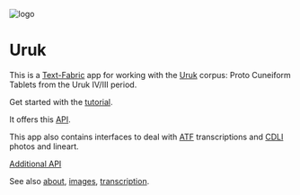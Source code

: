 ![logo](tutorial/images/ninologo.png)

# Uruk

This is a
[Text-Fabric](https://githubv.com/annotation/text-fabric) app
for working with the
[Uruk](https://github.com/Nino-cunei/uruk) corpus: Proto Cuneiform Tablets from the Uruk IV/III period.

Get started with the
[tutorial](https://nbviewer.jupyter.org/github/annotation/app-uruk/blob/master/tutorial/start.ipynb).

It offers this [API](https://annotation.github.io/text-fabric/Api/App/).

This app also contains interfaces to deal with
[ATF](http://oracc.museum.upenn.edu/doc/help/editinginatf/primer/inlinetutorial/index.html)
transcriptions and
[CDLI](https://cdli.ucla.edu)
photos and lineart.

[Additional API](api.md)

See also
[about](https://github.com/Nino-cunei/uruk/blob/master/docs/about.md),
[images](https://github.com/Nino-cuneininogh/uruk/blob/master/docs/images.md),
[transcription](https://github.com/Nino-cuneininogh/uruk/blob/master/docs/transcription.md).
